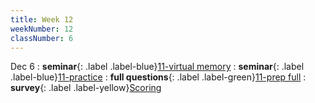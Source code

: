 ```yaml
---
title: Week 12
weekNumber: 12
classNumber: 6
---
```


Dec 6
: **seminar**{: .label .label-blue}[11-virtual memory](/ics-23-fall/assets/class6/23-slides/11-virtual%20memory.pdf)
  : **seminar**{: .label .label-blue}[11-practice](/ics-23-fall/assets/class6/23-slides/11-virtual%20memory%20practice.pdf)
: **full questions**{: .label .label-green}[11-prep full](/ics-23-fall/assets/class6/23-slides/11-virtual%20memory%20prep%20(full).pdf)
  : **survey**{: .label .label-yellow}[Scoring](https://www.wjx.cn/vm/m8pkjQS.aspx)